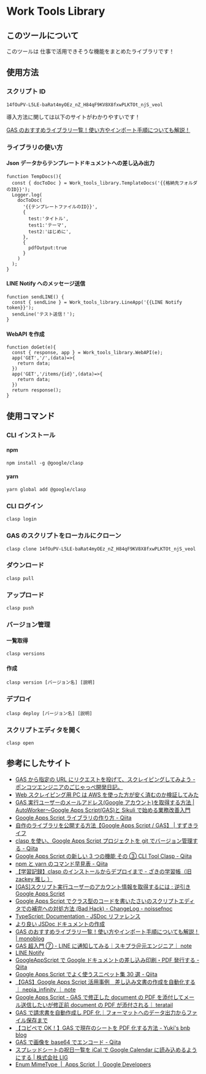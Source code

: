 # Work Tools Library

## このツールについて

このツールは 仕事で活用できそうな機能をまとめたライブラリです！

## 使用方法

### スクリプト ID

```
14fOuPV-L5LE-baRat4myOEz_nZ_H84qF9KV8X8fxwPLKTOt_njS_veol
```

導入方法に関しては以下のサイトがわかりやすいです！

[GAS のおすすめライブラリ一覧！使い方やインポート手順についても解説！](https://monoblog.jp/archives/6019#GAS)

### ライブラリの使い方

#### Json データからテンプレートドキュメントへの差し込み出力

```
function TempDocs(){
  const { docToDoc } = Work_tools_library.TemplateDocs('{{格納先フォルダのID}}');
  Logger.log(
    docToDoc(
      '{{テンプレートファイルのID}}',
      {
        test:'タイトル',
        test1:'テーマ',
        test2:'はじめに',
      },
      {
        pdfOutput:true
      }
    )
  );
}
```

#### LINE Notify へのメッセージ送信

```
function sendLINE() {
  const { sendLine } = Work_tools_library.LineApp('{{LINE Notify token}}');
  sendLine('テスト送信！');
}
```

#### WebAPI を作成

```
function doGet(e){
  const { response, app } = Work_tools_library.WebAPI(e);
  app('GET','/',(data)=>{
    return data;
  })
  app('GET','/items/{id}',(data)=>{
    return data;
  })
  return response();
}
```

## 使用コマンド

### CLI インストール

#### npm

```
npm install -g @google/clasp
```

#### yarn

```
yarn global add @google/clasp
```

### CLI ログイン

```
clasp login
```

### GAS のスクリプトをローカルにクローン

```
clasp clone 14fOuPV-L5LE-baRat4myOEz_nZ_H84qF9KV8X8fxwPLKTOt_njS_veol
```

### ダウンロード

```
clasp pull
```

### アップロード

```
clasp push
```

### バージョン管理

#### 一覧取得

```
clasp versions
```

#### 作成

```
clasp version [バージョン名] [説明]
```

### デプロイ

```
clasp deploy [バージョン名] [説明]
```

### スクリプトエディタを開く

```
clasp open
```

## 参考にしたサイト

- [GAS から指定の URL にリクエストを投げて、スクレイピングしてみよう - ポンコツエンジニアのごじゃっぺ開発日記。](https://www.pnkts.net/2019/12/05/gas-web-scraping)
- [Web スクレイピング用 PC は AWS を使った方が安く済むのか検証してみた](https://zenn.dev/heromina/articles/0fbf6017f06d7f)
- [GAS 実行ユーザーのメールアドレス(Google アカウント)を取得する方法 | AutoWorker〜Google Apps Script(GAS)と Sikuli で始める業務改善入門](https://auto-worker.com/blog/?p=2923)
- [Google Apps Script ライブラリの作り方 - Qiita](https://qiita.com/shikumiya_hata/items/0aed6d0c67ee365d9161)
- [自作のライブラリを公開する方法【Google Apps Script / GAS】 | すずきライフ](https://belltree.life/google-apps-script-library-publish/)
- [clasp を使い、Google Apps Script プロジェクトを git でバージョン管理する - Qiita](https://qiita.com/rf_p/items/7492375ddd684ba734f8)
- [Google Apps Script の新しい 3 つの機能 その ③ CLI Tool Clasp - Qiita](https://qiita.com/soundTricker/items/354a993e354016945e44)
- [npm と yarn のコマンド早見表 - Qiita](https://qiita.com/rubytomato@github/items/1696530bb9fd59aa28d8)
- [【学習記録】clasp のインストールからデプロイまで - ざきの学習帳（旧 zackey 推し ）](https://kic-yuuki.hatenablog.com/entry/2018/12/09/114826)
- [[GAS]スクリプト実行ユーザーのアカウント情報を取得するには : 逆引き Google Apps Script](http://www.bmoo.net/archives/2012/03/313067.html)
- [Google Apps Script でクラス型のコードを書いたさいのスクリプトエディタでの補完への対処方法 (Bad Hack) - ChangeLog - noissefnoc](https://noissefnoc.hateblo.jp/entry/2019/04/21/190000?utm_source=feed)
- [TypeScript: Documentation - JSDoc リファレンス](https://www.typescriptlang.org/ja/docs/handbook/jsdoc-supported-types.html#param%E3%81%A8returns)
- [より良い JSDoc ドキュメントの作成](https://ichi.pro/yori-yoi-jsdoc-dokyumento-no-sakusei-153357804391883)
- [GAS のおすすめライブラリ一覧！使い方やインポート手順についても解説！ | monoblog](https://monoblog.jp/archives/6019)
- [GAS 超入門 ⑦ - LINE に通知してみる｜スキプラ＠元エンジニア｜ note](https://note.com/skipla/n/nefdfa2abd350)
- [LINE Notify](https://notify-bot.line.me/doc/ja/)
- [GoogleAppScript で Google ドキュメントの差し込み印刷・PDF 発行する - Qiita](https://qiita.com/iori_ama/items/e3cddc9c1c17d8536568)
- [Google Apps Script でよく使うスニペット集 30 選 - Qiita](https://qiita.com/tanabee/items/5de3e8715be759ce1c7f)
- [【GAS】Google Apps Script 活用事例　差し込み文書の作成を自動化する｜ nepia_infinity ｜ note](https://note.com/nepia_infinity/n/n829ed89a187a)
- [Google Apps Script - GAS で修正した document の PDF を添付してメール送信したいが修正前 document の PDF が添付される｜ teratail](https://teratail.com/questions/277836)
- [GAS で請求書を自動作成し PDF 化｜フォーマットへのデータ出力からファイル保存まで](https://fastclassinfo.com/entry/gas_seikyusho/)
- [【コピペで OK！】GAS で現在のシートを PDF 化する方法 - Yuki's bnb blog](https://www.yukibnb.com/entry/create_pdf_active_sheet#PDF%E3%81%AE%E3%82%AA%E3%83%97%E3%82%B7%E3%83%A7%E3%83%B3%E3%82%92%E6%8C%87%E5%AE%9A%E3%81%97%E3%82%88%E3%81%86)
- [GAS で画像を base64 でエンコード - Qiita](https://qiita.com/tsukumo_pro/items/5163751dc5bfee54e768)
- [スプレッドシートの祝日一覧を iCal で Google Calendar に読み込めるようにする | 株式会社 LIG](https://liginc.co.jp/487514)
- [Enum MimeType  |  Apps Script  |  Google Developers](https://developers.google.com/apps-script/reference/content/mime-type?hl=ja)
